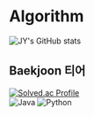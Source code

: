 # Algorithm
![JY's GitHub stats](https://github-readme-stats.vercel.app/api?username=jung-yeon&show_icons=true&theme=radical)<br>
## Baekjoon 티어
[![Solved.ac Profile](http://mazassumnida.wtf/api/generate_badge?boj=lkjh764)](https://solved.ac/lkjh764)<br>
![Java](https://img.shields.io/badge/Java-007396.svg?&style=for-the-badge&logo=Java&logoColor=white)
![Python](https://img.shields.io/badge/Python-3776AB.svg?&style=for-the-badge&logo=Python&logoColor=blue)

